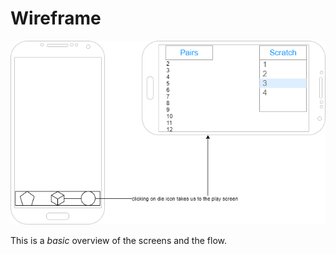 # Wireframe

[![Wireframe](img/wireframe.png)](pdf/wireframe.pdf)

This is a *basic* overview of the screens and the flow.